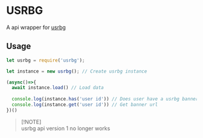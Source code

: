 # USRBG
A api wrapper for [usrbg](https://github.com/Discord-Custom-Covers/usrbg)

## Usage
```js
let usrbg = require('usrbg');

let instance = new usrbg(); // Create usrbg instance

(async()=>{
  await instance.load() // Load data
  
  console.log(instance.has('user id')) // Does user have a usrbg banner?
  console.log(instance.get('user id')) // Get banner url
})()
```
> [!NOTE]\
> usrbg api version 1 no longer works
